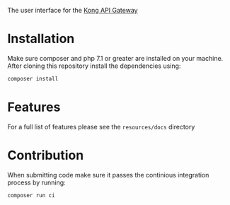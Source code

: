 The user interface for the [Kong API Gateway]

# Installation
Make sure composer and php 7.1 or greater are installed on your machine.
After cloning this repository install the dependencies using:

```bash
composer install
```

# Features
For a full list of features please see the `resources/docs` directory

# Contribution
When submitting code make sure it passes the continious integration process by running:

```bash
composer run ci
```

[Kong API Gateway]: https://konghq.com/kong/
